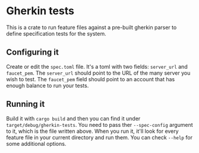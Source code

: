 # Gherkin tests

This is a crate to run feature files against a pre-built gherkin
parser to define specification tests for the system.

## Configuring it

Create or edit the `spec.toml` file. It's a toml with two fields:
`server_url` and `faucet_pem`. The `server_url` should point to the
URL of the many server you wish to test. The `faucet_pem` field should
point to an account that has enough balance to run your tests.

## Running it

Build it with `cargo build` and then you can find it under
`target/debug/gherkin-tests`. You need to pass ther `--spec-config`
argument to it, which is the file written above. When you run it,
it'll look for every feature file in your current directory and run
them. You can check `--help` for some additional options.
